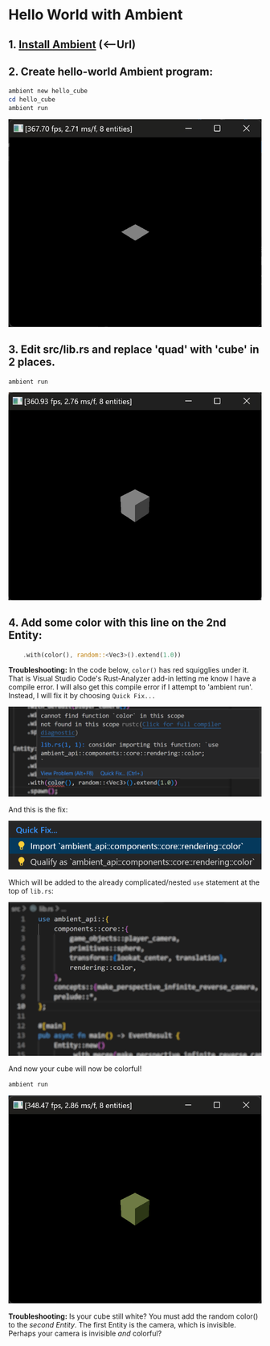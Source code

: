 # Hello World with Ambient
## 1. [Install Ambient](https://ambientrun.github.io/Ambient/user/installing.html) (<--Url)
## 2. Create hello-world Ambient program:
```PowerShell
ambient new hello_cube
cd hello_cube
ambient run
```
![hello_quad](README_assets/hello_quad.png)
## 3. Edit src/lib.rs and replace 'quad' with 'cube' in 2 places.
```PowerShell
ambient run
```
![hello_cube](README_assets/hello_cube.png)
## 4. Add some color with this line on the 2nd Entity:
```Rust
    .with(color(), random::<Vec3>().extend(1.0))
```

**Troubleshooting:** In the code below, `color()` has red squigglies under it. That is Visual Studio Code's Rust-Analyzer add-in letting me know I have a compile error. I will also get this compile error if I attempt to 'ambient run'.  Instead, I will fix it by choosing `Quick Fix...`

![](README_assets/import_color.png)  

And this is the fix:

![](README_assets/import_color_quick_fix.png)  

Which will be added to the already complicated/nested `use` statement at the top of `lib.rs`:  

![](README_assets/import_color_quick_fix2.png)  

And now your cube will now be colorful!
```PowerShell
ambient run
```

![](README_assets/hello_cube_color.png)

**Troubleshooting:** Is your cube still white?  You must add the random color() to the _second Entity_.  The first Entity is the camera, which is invisible.  Perhaps your camera is invisible _and_ colorful?  